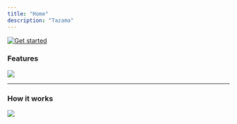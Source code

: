 ```yaml
---
title: "Home"
description: "Tazama"
---
```


[![Get started](/image/title-banner.png)](https://github.com/frmscoe/docs)

### Features

![](/image/features-banner.png)

<hr>

### How it works

![](/image/how-it-works-banner.png)


